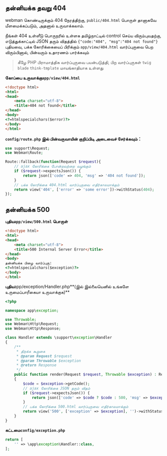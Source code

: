 ## தன்னியக்க தவறு 404
webman கொண்டிருக்கும் 404 நேரத்திற்கு, `public/404.html` பொருள் தானாகவே மீளமைக்கப்படும், அதனால் உருவாக்கலாம்.

நீங்கள் 404 உள்ளீடு பொருநரில் உள்ளக தமிழ்நாட்டில் control செய்ய விரும்புவதற்கு, எடுத்துக்காட்டில் JSON தரும் விதத்தில் `{"code:"404", "msg":"404 not found"}` புதியவை, பக்க கோரிக்கையைப் பிரிக்கும் `app/view/404.html` வார்ப்புருவை பெற விரும்பினால், பின்வரும் உதாரணம் பார்க்கவும்

> கீழே PHP பிராமாத்திக வார்ப்புருவை பயன்படுத்தி, பிற வார்ப்புருகள் `twig` `blade` `think-tmplate` மாயங்காதியாக உள்ளது

**கோப்பை உருவாக்கு`app/view/404.html`**
```html
<!doctype html>
<html>
<head>
    <meta charset="utf-8">
    <title>404 not found</title>
</head>
<body>
<?=htmlspecialchars($error)?>
</body>
</html>
```

**`config/route.php` இல் பின்வருவாயின் குறிப்பிடி அடைவைச் சேர்க்கவும்：**
```php
use support\Request;
use Webman\Route;

Route::fallback(function(Request $request){
    // ajax கோரிக்கை போன்றவற்றை வழங்கும்
    if ($request->expectsJson()) {
        return json(['code' => 404, 'msg' => '404 not found']);
    }
    // பக்க கோரிக்கை 404.html வார்ப்புருவை எதிர்காலமாக்கும்
    return view('404', ['error' => 'some error'])->withStatus(404);
});
```

## தன்னியக்க 500
**புதிய`app/view/500.html` பொருள்**

```html
<!doctype html>
<html>
<head>
    <meta charset="utf-8">
    <title>500 Internal Server Error</title>
</head>
<body>
தன்னியக்க பிழை வார்ப்புரு:
<?=htmlspecialchars($exception)?>
</body>
</html>
```

**புதிய**app/exception/Handler.php**(இல் இல்லையெனில் உங்களே உருமைப்பாரீகையா உருவாக்குக)**
```php
<?php

namespace app\exception;

use Throwable;
use Webman\Http\Request;
use Webman\Http\Response;

class Handler extends \support\exception\Handler
{
    /**
     * திறக்க கூறுகை
     * @param Request $request
     * @param Throwable $exception
     * @return Response
     */
    public function render(Request $request, Throwable $exception) : Response
    {
        $code = $exception->getCode();
        // ajax கோரிக்கை JSON தரும் விதம்
        if ($request->expectsJson()) {
            return json(['code' => $code ? $code : 500, 'msg' => $exception->getMessage()]);
        }
        // பக்க கோரிக்கை 500.html வார்ப்புருவை எதிர்காலமாக்கும்
        return view('500', ['exception' => $exception], '')->withStatus(500);
    }
}
```

**கட்டமை`config/exception.php`**
```php
return [
    '' => \app\exception\Handler::class,
];
```
